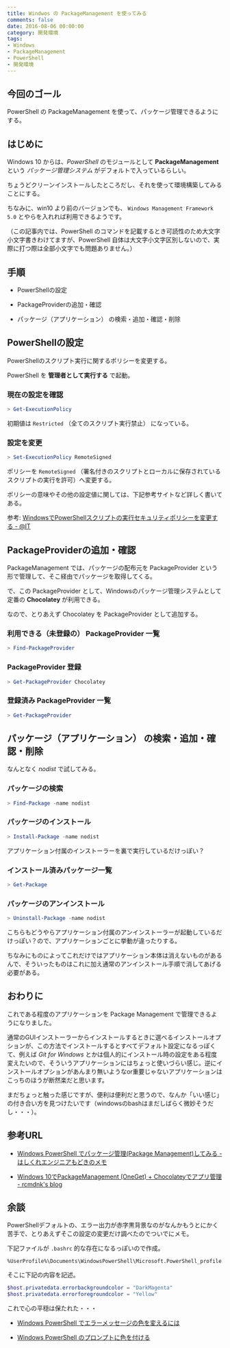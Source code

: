 ```yaml
---
title: Windwos の PackageManagement を使ってみる
comments: false
date: 2016-08-06 00:00:00
category: 開発環境
tags:
- Windows
- PackageManagement
- PowerShell
- 開発環境
---
```

## 今回のゴール

PowerShell の PackageManagement を使って、パッケージ管理できるようにする。


## はじめに

Windows 10 からは、*PowerShell* のモジュールとして **PackageManagement** という *パッケージ管理システム* がデフォルトで入っているらしい。

ちょうどクリーンインストールしたところだし、それを使って環境構築してみることにする。

ちなみに、win10 より前のバージョンでも、 `Windows Management Framework 5.0` とやらを入れれば利用できるようです。

（この記事内では、PowerShell のコマンドを記載するとき可読性のため大文字小文字書きわけてますが、PowerShell 自体は大文字小文字区別しないので、実際に打つ際は全部小文字でも問題ありません。）


## 手順

* PowerShellの設定

* PackageProviderの追加・確認

*  パッケージ（アプリケーション） の検索・追加・確認・削除

## PowerShellの設定

PowerShellのスクリプト実行に関するポリシーを変更する。

PowerShell を **管理者として実行する** で起動。

### 現在の設定を確認

```PowerShell
> Get-ExecutionPolicy
```

初期値は `Restricted` （全てのスクリプト実行禁止） になっている。

### 設定を変更

```PowerShell
> Set-ExecutionPolicy RemoteSigned
```

ポリシーを `RemoteSigned` （署名付きのスクリプトとローカルに保存されているスクリプトの実行を許可）へ変更する。

ポリシーの意味やその他の設定値に関しては、下記参考サイトなど詳しく書いてある。

参考: [WindowsでPowerShellスクリプトの実行セキュリティポリシーを変更する - @IT](http://www.atmarkit.co.jp/ait/articles/0805/16/news139.html)

## PackageProviderの追加・確認

PackageManagement では、パッケージの配布元を PackageProvider という形で管理して、そこ経由でパッケージを取得してくる。

で、この PackageProvider として、Windowsのパッケージ管理システムとして定番の **Chocolatey** が利用できる。

なので、とりあえず Chocolatey を PackageProvider として追加する。

### 利用できる（未登録の） PackageProvider 一覧

```PowerShell
> Find-PackageProvider
```

### PackageProvider 登録

```PowerShell
> Get-PackageProvider Chocolatey
```

###  登録済み PackageProvider 一覧

```PowerShell
> Get-PackageProvider
```


## パッケージ（アプリケーション） の検索・追加・確認・削除

なんとなく *nodist* で試してみる。

### パッケージの検索

```PowerShell
> Find-Package -name nodist
```

### パッケージのインストール

```PowerShell
> Install-Package -name nodist
```

アプリケーション付属のインストーラーを裏で実行しているだけっぽい？

### インストール済みパッケージ一覧

```PowerShell
> Get-Package
```

### パッケージのアンインストール

```PowerShell
> Uninstall-Package -name nodist
```

こちらもどうやらアプリケーション付属のアンインストーラーが起動しているだけっぽい？ので、アプリケーションごとに挙動が違ったりする。

ちなみにものによってこれだけではアプリケーション本体は消えないものがあるんで、そういったものはこれに加え通常のアンインストール手順で消してあげる必要がある。

## おわりに

これである程度のアプリケーションを Package Management で管理できるようになりました。

通常のGUIインストーラーからインストールするときに選べるインストールオプションが、この方法でインストールするとすべてデフォルト設定になるっぽくて、例えば *Git for Windows* とかは個人的にインストール時の設定をある程度変えたいので、そういうアプリケーションにはちょっと使いづらい感じ。逆にインストールオプションがあんまり無いようなor重要じゃないアプリケーションはこっちのほうが断然楽だと思います。

まだちょっと触った感じですが、便利は便利だと思うので、なんか「いい感じ」の付き合い方を見つけたいです（windowsのbashはまだしばらく微妙そうだし・・・）。


## 参考URL

* [Windows PowerShell でパッケージ管理(Package Management)してみる - はしくれエンジニアもどきのメモ](http://cartman0.hatenablog.com/entry/2016/03/20/233719)

* [Windows 10でPackageManagement (OneGet) + Chocolateyでアプリ管理 - rcmdnk's blog](http://rcmdnk.github.io/blog/2016/03/11/computer-windows-chocolatey-packagemanagement/)


## 余談

PowerShellデフォルトの、エラー出力が赤字黒背景なのがなんかもうとにかく苦手で、とりあえずそこの設定の変更だけ調べたのでついでにメモ。

下記ファイルが `.bashrc` 的な存在になるっぽいので作成。

```
%UserProfile%\Documents\WindowsPowerShell\Microsoft.PowerShell_profile.ps1
```

そこに下記の内容を記述。

```PowerShell
$host.privatedata.errorbackgroundcolor = "DarkMagenta"
$host.privatedata.errorforegroundcolor = "Yellow"
```

これで心の平穏は保たれた・・・

* [Windows PowerShell でエラーメッセージの色を変えるには](https://makandat.wordpress.com/2015/05/31/windows-powershell-%E3%81%A7%E3%82%A8%E3%83%A9%E3%83%BC%E3%83%A1%E3%83%83%E3%82%BB%E3%83%BC%E3%82%B8%E3%81%AE%E8%89%B2%E3%82%92%E5%A4%89%E3%81%88%E3%82%8B%E3%81%AB%E3%81%AF/)

* [Windows PowerShell のプロンプトに色を付ける](http://shirokichi2.blog.so-net.ne.jp/2014-03-15)
